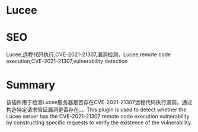 # Lucee
# SEO
Lucee,远程代码执行,CVE-2021-21307,漏洞检测。Lucee,remote code execution,CVE-2021-21307,vulnerability detection
# Summary
该插件用于检测Lucee服务器是否存在CVE-2021-21307远程代码执行漏洞，通过构造特定请求验证漏洞是否存在。。This plugin is used to detect whether the Lucee server has the CVE-2021-21307 remote code execution vulnerability by constructing specific requests to verify the existence of the vulnerability.
